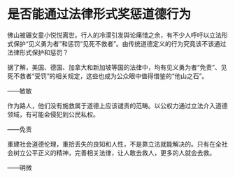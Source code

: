 # 是否能通过法律形式奖惩道德行为

佛山被碾女童小悦悦离世。行人的冷漠引发舆论痛惜之余，有不少人呼吁以立法形式保护“见义勇为者”和惩罚“见死不救者”。由传统道德定义的行为究竟该不该通过法律形式保护和惩罚？ 

据了解，美国、德国、加拿大和新加坡等国的法律中，均有见义勇为者“免责”、见死不救者“受罚”的相关规定，这些也成为公众眼中值得借鉴的“他山之石”。 

——敏敏 

作为路人，他们没有施救属于道德上应该谴责的范畴。以公权力通过立法介入道德领域，有可能会侵犯到公民私权。 

——免责 

重建社会道德伦理，重拾丢失的良知和人性，不是靠立法就能解决的。只有在全社会树立公平正义的精神，完善相关法律，让人敢去救人，更多的人就会去救。 

——明微